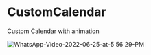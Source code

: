 # CustomCalendar
Custom Calendar with animation



![WhatsApp-Video-2022-06-25-at-5 56 29-PM](https://user-images.githubusercontent.com/36408995/176233346-de164ba8-aa91-442a-8029-be9c5bde08b2.gif)
